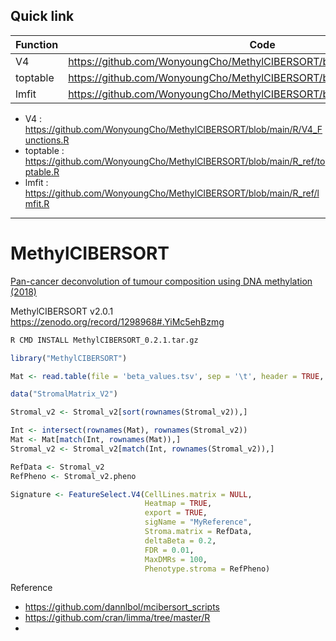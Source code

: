 ## Quick link

| Function | Code |
| -------- | ---- |
| V4 | https://github.com/WonyoungCho/MethylCIBERSORT/blob/main/R/V4_Functions.R |
| toptable | https://github.com/WonyoungCho/MethylCIBERSORT/blob/main/R_ref/toptable.R |
| lmfit | https://github.com/WonyoungCho/MethylCIBERSORT/blob/main/R_ref/lmfit.R |

- V4 : https://github.com/WonyoungCho/MethylCIBERSORT/blob/main/R/V4_Functions.R
- toptable : https://github.com/WonyoungCho/MethylCIBERSORT/blob/main/R_ref/toptable.R
- lmfit : https://github.com/WonyoungCho/MethylCIBERSORT/blob/main/R_ref/lmfit.R

---

# MethylCIBERSORT
[Pan-cancer deconvolution of tumour composition using DNA methylation (2018)](https://www.nature.com/articles/s41467-018-05570-1)

MethylCIBERSORT v2.0.1 https://zenodo.org/record/1298968#.YiMc5ehBzmg

```bash
R CMD INSTALL MethylCIBERSORT_0.2.1.tar.gz
```

```R
library("MethylCIBERSORT")

Mat <- read.table(file = 'beta_values.tsv', sep = '\t', header = TRUE, row.names = 1)

data("StromalMatrix_V2")

Stromal_v2 <- Stromal_v2[sort(rownames(Stromal_v2)),]

Int <- intersect(rownames(Mat), rownames(Stromal_v2))
Mat <- Mat[match(Int, rownames(Mat)),]
Stromal_v2 <- Stromal_v2[match(Int, rownames(Stromal_v2)),]

RefData <- Stromal_v2
RefPheno <- Stromal_v2.pheno

Signature <- FeatureSelect.V4(CellLines.matrix = NULL,
                              Heatmap = TRUE,
                              export = TRUE,
                              sigName = "MyReference",
                              Stroma.matrix = RefData,
                              deltaBeta = 0.2,
                              FDR = 0.01,
                              MaxDMRs = 100,
                              Phenotype.stroma = RefPheno)
```


Reference
- https://github.com/dannlbol/mcibersort_scripts
- https://github.com/cran/limma/tree/master/R
- 
